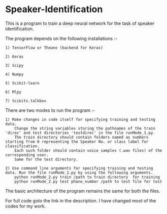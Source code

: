 # Speaker-Identification
This is a program to train a deep neural network for the task of speaker identification.

The program depends on the following installations :-
	
	1) TensorFlow or Theano (backend for Keras)
	
	2) Keras
	
	3) Scipy
	
	4) Numpy
	
	5) Scikit-learn
	
	6) Mlpy
	
	7) Scikits.talkbox

There are two modes to run the program :-
	
	1) Make changes in code itself for specifying training and testing data. 
		Change the string variables storing the pathnames of the train 'direc' and test directories 'testdirec' in the file runMode_1.py. 
		The train directory should contain folders named as numbers starting from 0 representing the Speaker No. or class label for classification. 
		Each such folder should contain voice samples (.wav files) of the corresponding user. 
		Same for the test directory. 
	
	2) Use command line arguments for specifying training and testing data. Run the file runMode_2.py by using the following arguments.
		python runMode_2.py train /path to train directory  for training
		python runMode_2.py test phone_number /path to test file for test

The basic architecture of the program remains the same for both the files.

For full code goto the link in the description.
I have changed most of the codes for my work.



